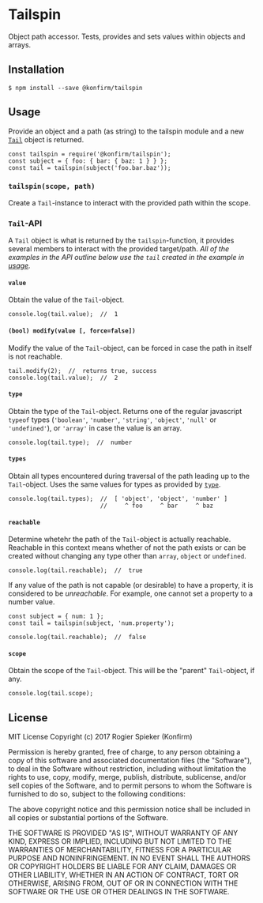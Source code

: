 # Tailspin
Object path accessor. Tests, provides and sets values within objects and arrays.


## Installation
```
$ npm install --save @konfirm/tailspin
```


## Usage
Provide an object and a path (as string) to the tailspin module and a new [`Tail`](#tail-api) object is returned.

```
const tailspin = require('@konfirm/tailspin');
const subject = { foo: { bar: { baz: 1 } } };
const tail = tailspin(subject('foo.bar.baz'));
```

### `tailspin(scope, path)`
Create a `Tail`-instance to interact with the provided path within the scope.

### `Tail`-API
A `Tail` object is what is returned by the `tailspin`-function, it provides several members to interact with the provided target/path.
_All of the examples in the API outline below use the `tail` created in the example in [usage](#usage)._

#### `value`
Obtain the value of the `Tail`-object.

```
console.log(tail.value);  //  1
```

#### `(bool) modify(value [, force=false])`
Modify the value of the `Tail`-object, can be forced in case the path in itself is not reachable.

```
tail.modify(2);  //  returns true, success
console.log(tail.value);  //  2
```

#### `type`
Obtain the type of the `Tail`-object. Returns one of the regular javascript `typeof` types (`'boolean'`, `'number'`, `'string'`, `'object'`, `'null'` or `'undefined'`), or `'array'` in case the value is an array.

```
console.log(tail.type);  //  number
```

#### `types`
Obtain all types encountered during traversal of the path leading up to the `Tail`-object. Uses the same values for types as provided by [`type`](#type).

```
console.log(tail.types);  //  [ 'object', 'object', 'number' ]
                          //     ^ foo     ^ bar     ^ baz
```

#### `reachable`
Determine whetehr the path of the `Tail`-object is actually reachable. Reachable in this context means whether of not the path exists or can be created without changing any type other than `array`, `object` or `undefined`.


```
console.log(tail.reachable);  //  true
```

If any value of the path is not capable (or desirable) to have a property, it is considered to be _unreachable_. For example, one cannot set a property to a number value.

```
const subject = { num: 1 };
const tail = tailspin(subject, 'num.property');

console.log(tail.reachable);  //  false
```

#### `scope`
Obtain the scope of the `Tail`-object. This will be the "parent" `Tail`-object, if any.

```
console.log(tail.scope);
```


## License
MIT License
Copyright (c) 2017 Rogier Spieker (Konfirm)

Permission is hereby granted, free of charge, to any person obtaining a copy of this software and associated documentation files (the "Software"), to deal in the Software without restriction, including without limitation the rights to use, copy, modify, merge, publish, distribute, sublicense, and/or sell copies of the Software, and to permit persons to whom the Software is furnished to do so, subject to the following conditions:

The above copyright notice and this permission notice shall be included in all copies or substantial portions of the Software.

THE SOFTWARE IS PROVIDED "AS IS", WITHOUT WARRANTY OF ANY KIND, EXPRESS OR IMPLIED, INCLUDING BUT NOT LIMITED TO THE WARRANTIES OF MERCHANTABILITY, FITNESS FOR A PARTICULAR PURPOSE AND NONINFRINGEMENT. IN NO EVENT SHALL THE AUTHORS OR COPYRIGHT HOLDERS BE LIABLE FOR ANY CLAIM, DAMAGES OR OTHER LIABILITY, WHETHER IN AN ACTION OF CONTRACT, TORT OR OTHERWISE, ARISING FROM, OUT OF OR IN CONNECTION WITH THE SOFTWARE OR THE USE OR OTHER DEALINGS IN THE SOFTWARE.
